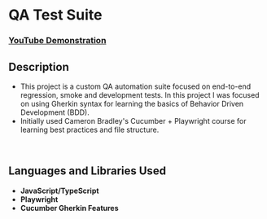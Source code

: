 <h1>QA Test Suite</h1>

 ### [YouTube Demonstration](https://www.youtube.com/)

<h2>Description</h2>

- This project is a custom QA automation suite focused on end-to-end regression, smoke and development tests. In this project I was focused on using Gherkin syntax for learning the basics of Behavior Driven Development (BDD).
- Initially used Cameron Bradley's Cucumber + Playwright course for learning best practices and file structure. 

<br />
<h2>Languages and Libraries Used</h2>

- <b>JavaScript/TypeScript</b> 
- <b>Playwright</b>
- <b>Cucumber Gherkin Features </b>

<br />
<br />

